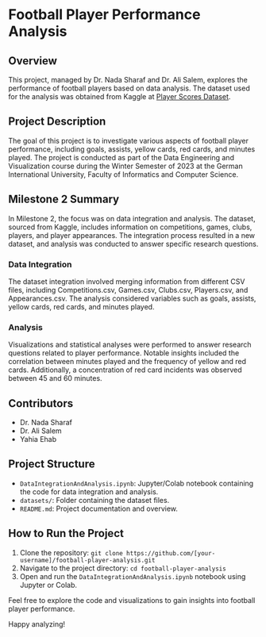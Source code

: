 # Football Player Performance Analysis

## Overview

This project, managed by Dr. Nada Sharaf and Dr. Ali Salem, explores the performance of football players based on data analysis. The dataset used for the analysis was obtained from Kaggle at [Player Scores Dataset](https://www.kaggle.com/datasets/davidcariboo/player-scores/data).

## Project Description

The goal of this project is to investigate various aspects of football player performance, including goals, assists, yellow cards, red cards, and minutes played. The project is conducted as part of the Data Engineering and Visualization course during the Winter Semester of 2023 at the German International University, Faculty of Informatics and Computer Science.

## Milestone 2 Summary

In Milestone 2, the focus was on data integration and analysis. The dataset, sourced from Kaggle, includes information on competitions, games, clubs, players, and player appearances. The integration process resulted in a new dataset, and analysis was conducted to answer specific research questions.

### Data Integration

The dataset integration involved merging information from different CSV files, including Competitions.csv, Games.csv, Clubs.csv, Players.csv, and Appearances.csv. The analysis considered variables such as goals, assists, yellow cards, red cards, and minutes played.

### Analysis

Visualizations and statistical analyses were performed to answer research questions related to player performance. Notable insights included the correlation between minutes played and the frequency of yellow and red cards. Additionally, a concentration of red card incidents was observed between 45 and 60 minutes.

## Contributors

- Dr. Nada Sharaf
- Dr. Ali Salem
- Yahia Ehab

## Project Structure

- `DataIntegrationAndAnalysis.ipynb`: Jupyter/Colab notebook containing the code for data integration and analysis.
- `datasets/`: Folder containing the dataset files.
- `README.md`: Project documentation and overview.

## How to Run the Project

1. Clone the repository: `git clone https://github.com/[your-username]/football-player-analysis.git`
2. Navigate to the project directory: `cd football-player-analysis`
3. Open and run the `DataIntegrationAndAnalysis.ipynb` notebook using Jupyter or Colab.

Feel free to explore the code and visualizations to gain insights into football player performance.

Happy analyzing!
